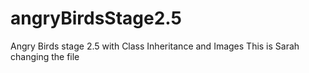 # angryBirdsStage2.5
Angry Birds stage 2.5 with Class Inheritance and Images
This is Sarah changing the file